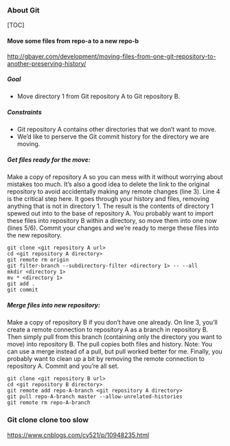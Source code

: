 ### About Git

[TOC]

#### Move some files from repo-a to a new repo-b 

http://gbayer.com/development/moving-files-from-one-git-repository-to-another-preserving-history/

##### Goal

- Move directory 1 from Git repository A to Git repository B.

##### Constraints

- Git repository A contains other directories that we don’t want to move.
- We’d like to perserve the Git commit history for the directory we are moving.



##### Get files ready for the move:

Make a copy of repository A so you can mess with it without worrying about mistakes too much.  It’s also a good idea to delete the link to the original repository to avoid accidentally making any remote changes (line 3).  Line 4 is the critical step here.  It goes through your history and files, removing anything that is not in directory 1.  The result is the contents of directory 1 spewed out into to the base of repository A.  You probably want to import these files into repository B within a directory, so move them into one now (lines 5/6). Commit your changes and we’re ready to merge these files into the new repository.

```
git clone <git repository A url>
cd <git repository A directory>
git remote rm origin
git filter-branch --subdirectory-filter <directory 1> -- --all
mkdir <directory 1>
mv * <directory 1>
git add .
git commit

```

##### Merge files into new repository:

Make a copy of repository B if you don’t have one already.  On line 3, you’ll create a remote connection to repository A as a branch in repository B.  Then simply pull from this branch (containing only the directory you want to move) into repository B.  The pull copies both files and history.  Note: You can use a merge instead of a pull, but pull worked better for me. Finally, you probably want to clean up a bit by removing the remote connection to repository A. Commit and you’re all set.

```
git clone <git repository B url>
cd <git repository B directory>
git remote add repo-A-branch <git repository A directory>
git pull repo-A-branch master --allow-unrelated-histories
git remote rm repo-A-branch

```



### Git clone clone too slow

<https://www.cnblogs.com/cy521/p/10948235.html>